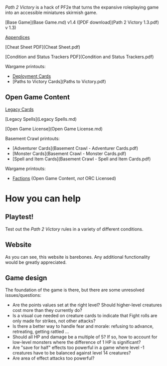 *Path 2 Victory* is a hack of PF2e that turns the expansive roleplaying game into an accessible miniatures skirmish game. 

[Base Game](Base Game.md) v1.4 ([PDF download](Path 2 Victory 1.3.pdf) v 1.3)

[Appendices](Appendices.md)

[Cheat Sheet PDF](Cheat Sheet.pdf)

[Condition and Status Trackers PDF](Condition and Status Trackers.pdf)

Wargame printouts:

* [Deployment Cards](Deployments.pdf)
* [Paths to Victory Cards](Paths to Victory.pdf)

## Open Game Content

[Legacy Cards](cards.html)

[Legacy Spells](Legacy Spells.md)

[Open Game License](Open Game License.md)

Basement Crawl printouts:

* [Adventurer Cards](Basement Crawl - Adventurer Cards.pdf)
* [Monster Cards](Basement Crawl - Monster Cards.pdf)
* [Spell and Item Cards](Basement Crawl - Spell and Item Cards.pdf)

Wargame printouts: 

* [Factions](Factions.pdf) (Open Game Content, *not* ORC Licensed)

# How you can help

## Playtest!

Test out the *Path 2 Victory* rules in a variety of different conditions. 

## Website

As you can see, this website is barebones. Any additional functionality would be greatly appreciated. 

## Game design

The foundation of the game is there, but there are some unresolved issues/questions:

* Are the points values set at the right level? Should higher-level creatures cost more than they currently do?
* Is a visual cue needed on creature cards to indicate that Fight rolls are only made for strikes, not other attacks? 
* Is there a better way to handle fear and morale: refusing to advance, retreating, getting rattled … 
* Should all HP and damage be a multiple of 5? If so, how to account for low-level monsters where the difference of 1 HP is significant? 
* Are "save for half" effects too powerful in a game where level -1 creatures have to be balanced against level 14 creatures?
* Are area of effect attacks too powerful?

